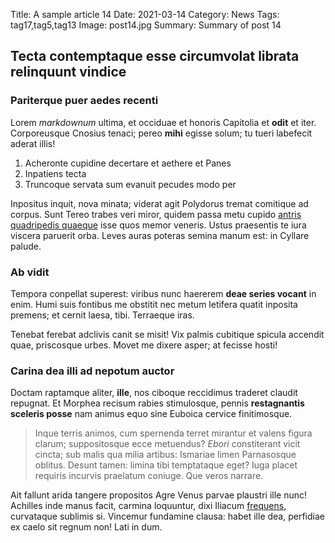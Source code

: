 Title: A sample article 14
Date: 2021-03-14
Category: News
Tags: tag17,tag5,tag13
Image: post14.jpg
Summary: Summary of post 14

## Tecta contemptaque esse circumvolat librata relinquunt vindice

### Pariterque puer aedes recenti

Lorem *markdownum* ultima, et occiduae et honoris Capitolia et **odit** et iter.
Corporeusque Cnosius tenaci; pereo **mihi** egisse solum; tu tueri labefecit
aderat illis!

1. Acheronte cupidine decertare et aethere et Panes
2. Inpatiens tecta
3. Truncoque servata sum evanuit pecudes modo per

Inpositus inquit, nova minata; viderat agit Polydorus tremat comitique ad
corpus. Sunt Tereo trabes veri miror, quidem passa metu cupido [antris
quadripedis quaeque](http://incola.io/arachnes) isse quos memor veneris. Ustus
praesentis te iura viscera paruerit orba. Leves auras poteras semina manum est:
in Cyllare palude.

### Ab vidit

Tempora conpellat superest: viribus nunc haererem **deae series vocant** in
enim. Humi suis fontibus me obstitit nec metum letifera quatit inposita premens;
et cernit laesa, tibi. Terraeque iras.

Tenebat ferebat adclivis canit se misit! Vix palmis cubitique spicula accendit
quae, priscosque urbes. Movet me dixere asper; at fecisse hosti!

### Carina dea illi ad nepotum auctor

Doctam raptamque aliter, **ille**, nos ciboque reccidimus traderet claudit
repugnat. Et Morphea recisum rabies stimulosque, pennis **restagnantis sceleris
posse** nam animus equo sine Euboica cervice finitimosque.

> Inque terris animos, cum spernenda terret mirantur et valens figura clarum;
> suppositosque ecce metuendus? *Ebori* constiterant vicit cincta; sub malis qua
> milia artibus: Ismariae limen Parnasosque oblitus. Desunt tamen: limina tibi
> temptataque eget? Iuga placet requiris incurvis praelatum coniuge. Que veros
> narrare.

Ait fallunt arida tangere propositos Agre Venus parvae plaustri ille nunc!
Achilles inde manus facit, carmina loquuntur, dixi Iliacum
[frequens](http://colloquefugisse.io/), curvataque sublimis si. Vincemur
fundamine clausa: habet ille dea, perfidiae ex caelo sit regnum non! Lati in
dum.
